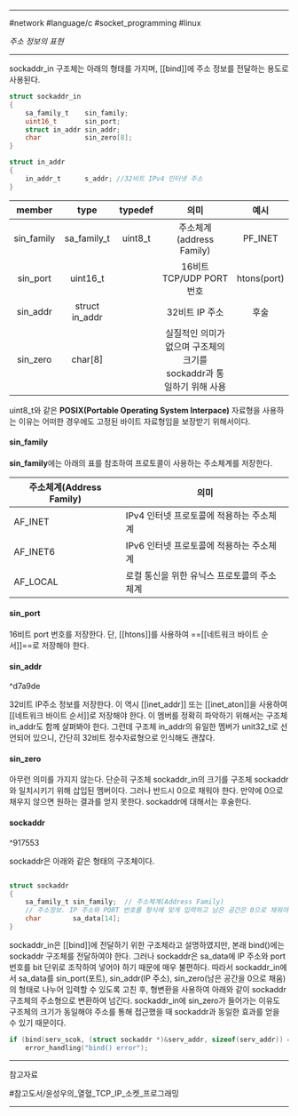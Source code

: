
---

#network #language/c #socket_programming #linux

*주소 정보의 표현*

---

sockaddr_in  구조체는 아래의 형태를 가지며, [[bind]]에 주소 정보를 전달하는 용도로 사용된다.

```C
struct sockaddr_in
{
	sa_family_t    sin_family;
	uint16_t       sin_port;
	struct in_addr sin_addr;
	char           sin_zero[8];
}
```

```C
struct in_addr
{
	in_addr_t      s_addr; //32비트 IPv4 인터넷 주소
}
```

|   member   |      type      | typedef |                                 의미                                 |    예시     |
|:----------:|:--------------:|:-------:|:--------------------------------------------------------------------:|:-----------:|
| sin_family |  sa_family_t   | uint8_t |                       주소체계(address Family)                       |   PF_INET   |
|  sin_port  |    uint16_t    |         |                       16비트 TCP/UDP PORT 번호                       | htons(port) |
|  sin_addr  | struct in_addr |         |                            32비트 IP 주소                            |    후술     |
|  sin_zero  |    char[8]     |         | 실질적인 의미가 없으며 구조체의 크기를 sockaddr과 통일하기 위해 사용 |             |

uint8_t와 같은 **POSIX(Portable Operating System Interpace)** 자료형을 사용하는 이유는 어떠한 경우에도 고정된 바이트 자료형임을 보장받기 위해서이다.

#### sin_family

**sin_family**에는 아래의 표를 참조하여 프로토콜이 사용하는 주소체계를 저장한다.

| 주소체계(Address Family) | 의미                                        |
| ------------------------ | ------------------------------------------- |
| AF_INET                  | IPv4 인터넷 프로토콜에 적용하는 주소체계    |
| AF_INET6                 | IPv6 인터넷 프로토콜에 적용하는 주소체계    |
| AF_LOCAL                 | 로컬 통신을 위한 유닉스 프로토콜의 주소체계 | 

#### sin_port

16비트 port 번호를 저장한다. 단, [[htons]]를 사용하여 ==[[네트워크 바이트 순서]]==로 저장해야 한다.

#### sin_addr

^d7a9de

32비트 IP주소 정보를 저장한다. 이 역시 [[inet_addr]] 또는 [[inet_aton]]을 사용하여 [[네트워크 바이트 순서]]로 저장해야 한다. 이 멤버를 정확히 파악하기 위해서는 구조체 in_addr도 함께 살펴봐야 한다. 그런데 구조체 in_addr의 유일한 멤버가 unit32_t로 선언되어 있으니, 간단히 32비트 정수자료형으로 인식해도 괜찮다.

#### sin_zero

아무런 의미를 가지지 않는다. 단순히 구조체 sockaddr_in의 크기를 구조체 sockaddr와 일치시키기 위해 삽입된 멤버이다. 그러나 반드시 0으로 채워야 한다. 만약에 0으로 채우지 않으면 원하는 결과를 얻지 못한다. sockaddr에 대해서는 후술한다.

#### sockaddr

^917553

sockaddr은 아래와 같은 형태의 구조체이다.

```C

struct sockaddr
{
	sa_family_t sin_family;  // 주소체계(Address Family)
	// 주소정보. IP 주소와 PORT 번호를 형식에 맞게 입력하고 남은 공간은 0으로 채워야한다.
	char        sa_data[14];
}

```

sockaddr_in은 [[bind]]에 전달하기 위한 구조체라고 설명하였지만, 본래 bind()에는 sockaddr 구조체를 전달하여야 한다. 그러나 sockaddr은 sa_data에 IP 주소와 port 번호를 bit 단위로 조작하여 넣어야 하기 때문에 매우 불편하다. 따라서 sockaddr_in에서 sa_data를 sin_port(포트), sin_addr(IP 주소), sin_zero(남은 공간을 0으로 채움)의 형태로 나누어 입력할 수 있도록 고친 후, 형변환을 사용하여 아래와 같이 sockaddr 구조체의 주소형으로 변환하여 넘긴다. sockaddr_in에 sin_zero가 들어가는 이유도 구조체의 크기가 동일해야 주소를 통해 접근했을 때 sockaddr과 동일한 효과를 얻을 수 있기 때문이다.

```C
if (bind(serv_scok, (struct sockaddr *)&serv_addr, sizeof(serv_addr)) == -1)
	error_handling("bind() error");
```

---

참고자료

#참고도서/윤성우의_열혈_TCP_IP_소켓_프로그래밍

---